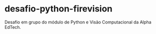 # desafio-python-firevision
Desafio em grupo do módulo de Python e Visão Computacional da Alpha EdTech.
